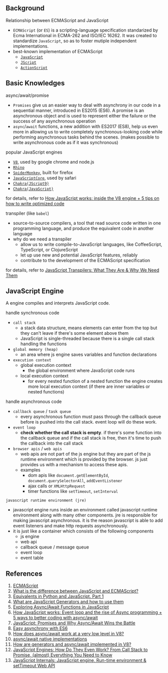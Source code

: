 ## Background

Relationship between ECMAScript and JavaScript
* `ECMAScript` (or `ES`) is a scripting-language specification standarized by Ecma International in ECMA-262 and ISO/IEC 16262. It was created to standardize `JavaScript`, so as to foster mutiple independent implementations.
* best-known implementation of ECMAScript
    * [`JavaScript`](https://en.wikipedia.org/wiki/JavaScript)
    * [`JScript`](https://en.wikipedia.org/wiki/JScript)
    * [`ActionScript`](https://en.wikipedia.org/wiki/ActionScript)

## Basic Knowledges

async/await/promise
* `Promises` give us an easier way to deal with asynchrony in our code in a sequential manner, introduced in ES2015 (ES6). A promise is an asynchronous object and is used to represent either the failure or the success of any asynchronous operation
* `async`/`await` functions, a new addition with ES2017 (ES8), help us even more in allowing us to write completely synchronous-looking code while performing asynchronous tasks behind the scenes. (makes possible to write asynchronous code as if it was synchronous)

popular JavaScript engines
* [`V8`](https://en.wikipedia.org/wiki/V8_(JavaScript_engine)), used by google chrome and node.js
* [`Rhino`](https://en.wikipedia.org/wiki/Rhino_(JavaScript_engine))
* [`SpiderMonkey`](https://en.wikipedia.org/wiki/SpiderMonkey_(JavaScript_engine)), built for firefox
* [`JavaScriptCore`](https://en.wikipedia.org/wiki/JavaScriptCore), used by safari
* [`Chakra(JScript9)`](https://en.wikipedia.org/wiki/Chakra_(JScript_engine))
* [`Chakra(JavaScript)`](https://en.wikipedia.org/wiki/Chakra_(JavaScript_engine))

for details, refer to [How JavaScript works: inside the V8 engine + 5 tips on how to write optimized code](https://blog.sessionstack.com/how-javascript-works-inside-the-v8-engine-5-tips-on-how-to-write-optimized-code-ac089e62b12e)

transpiler (like `babel`)
* source-to-source compilers, a tool that read source code written in one programming language, and produce the equivalent code in another language
* why do we need a transpiler
    * allow us to write compile-to-JavaScript languages, like CoffeeScript, TypeScript, or ClojureScript
    * let up use new and potential JavaScript features, reliably
    * contribute to the development of the ECMAScript specification

for details, refer to [JavaScript Transpilers: What They Are & Why We Need Them](https://scotch.io/tutorials/javascript-transpilers-what-they-are-why-we-need-them)

## JavaScript Engine

A engine compiles and interprets JavaScript code.

handle synchronous code
* `call stack`
    * a stack data structure, means elements can enter from the top but they can't leave if there's some element above them
    * JavaScript is single-threaded because there is a single call stack handling  the functions
* `global memory (heap)`
    * an area where js engine saves variables and function declarations
* `execution context`
    * global execution context
        * the global environment where JavaScript code runs
    * local execution context
        * for every nested function of a nested function the engine creates more local execution context (if there are inner variables or nested functions)

handle asynchronous code
* `callback queue` / `task queue`
    * every asynchronous function must pass through the callback queue before is pushed into the call stack. event loop will do these work.
* `event loop`
    * **check whether the call stack is empty**. if there's some function into the callback queue and if the call stack is free, then it's time to push the callback into the call stack
* `browser apis` / `web apis`
    * web apis are not part of the js engine but they are part of the js runtime environment which is provided by the browser. js just provides us with a mechanism to access these apis.
    * examples
        * dom apis like `document.getElementById`, `document.querySelectorAll`, `addEventListener`
        * ajax calls or `XMLHttpRequest`
        * timer functions like `setTimeout`, `setInterval`

`javascript runtime environment (jre)`
* javascript engine runs inside an environment called javascript runtime environment along with many other components. jre is responsible for making javascript asynchronous. it is the reason javascript is able to add event listeners and make http requests asynchronously.
* it is just like a container which consists of the following components
    * js engine
    * web api
    * callback queue / message queue
    * event loop
    * event table

## References
1. [ECMAScript](https://en.wikipedia.org/wiki/ECMAScript)
2. [What is the difference between JavaScript and ECMAScript?](https://stackoverflow.com/questions/912479/what-is-the-difference-between-javascript-and-ecmascript)
3. [Equivalents in Python and JavaScript. Part 1](https://dev.to/djangotricks/equivalents-in-python-and-javascript-part-1-3317)
4. [What are JavaScript Generators and how to use them](https://codeburst.io/what-are-javascript-generators-and-how-to-use-them-c6f2713fd12e)
5. [Exploring Async/Await Functions in JavaScript](https://alligator.io/js/async-functions/)
6. [How JavaScript works: Event loop and the rise of Async programming + 5 ways to better coding with async/await](https://blog.sessionstack.com/how-javascript-works-event-loop-and-the-rise-of-async-programming-5-ways-to-better-coding-with-2f077c4438b5)
7. [JavaScript: Promises and Why Async/Await Wins the Battle](https://medium.com/better-programming/javascript-promises-and-why-async-await-wins-the-battle-4fc9d15d509f)
8. [Easy asynchrony with ES6](https://curiosity-driven.org/promises-and-generators)
9. [How does async/await work at a very low level in V8?](https://www.quora.com/How-does-async-await-work-at-a-very-low-level-in-V8)
10. [async/await native implementations](https://stackoverflow.com/questions/46908575/async-await-native-implementations)
11. [How are generators and async/await implemented in V8?](https://www.reddit.com/r/javascript/comments/44b6y9/question_how_are_generators_and_asyncawait/czpiqb9/)
12. [JavaScript Engines: How Do They Even Work? From Call Stack to Promise, (almost) Everything You Need to Know](https://www.valentinog.com/blog/engines/)
13. [JavaScript Internals: JavaScript engine, Run-time environment & setTimeout Web API](https://blog.bitsrc.io/javascript-internals-javascript-engine-run-time-environment-settimeout-web-api-eeed263b1617)
